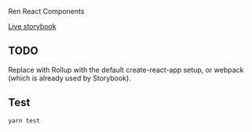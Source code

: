 Ren React Components

[Live storybook](https://republicprotocol.github.io/ren-react-ts/stories)

## TODO

Replace with Rollup with the default create-react-app setup, or webpack (which is already used by Storybook).

## Test

``` sh
yarn test
```
